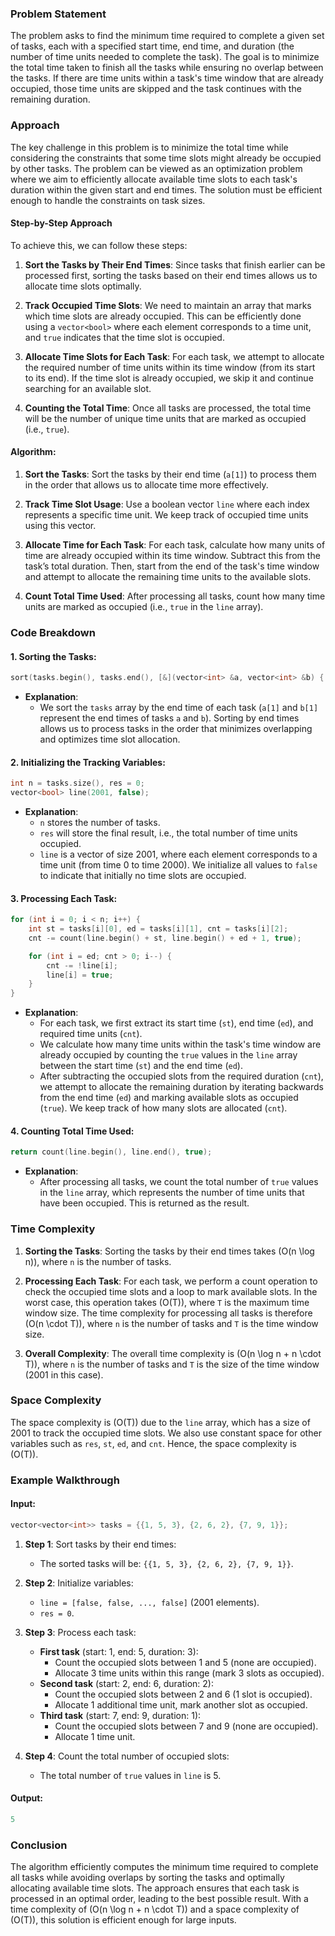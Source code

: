 ### Problem Statement

The problem asks to find the minimum time required to complete a given set of tasks, each with a specified start time, end time, and duration (the number of time units needed to complete the task). The goal is to minimize the total time taken to finish all the tasks while ensuring no overlap between the tasks. If there are time units within a task's time window that are already occupied, those time units are skipped and the task continues with the remaining duration.

### Approach

The key challenge in this problem is to minimize the total time while considering the constraints that some time slots might already be occupied by other tasks. The problem can be viewed as an optimization problem where we aim to efficiently allocate available time slots to each task's duration within the given start and end times. The solution must be efficient enough to handle the constraints on task sizes.

#### Step-by-Step Approach

To achieve this, we can follow these steps:

1. **Sort the Tasks by Their End Times**: 
   Since tasks that finish earlier can be processed first, sorting the tasks based on their end times allows us to allocate time slots optimally.

2. **Track Occupied Time Slots**: 
   We need to maintain an array that marks which time slots are already occupied. This can be efficiently done using a `vector<bool>` where each element corresponds to a time unit, and `true` indicates that the time slot is occupied.

3. **Allocate Time Slots for Each Task**: 
   For each task, we attempt to allocate the required number of time units within its time window (from its start to its end). If the time slot is already occupied, we skip it and continue searching for an available slot.

4. **Counting the Total Time**: 
   Once all tasks are processed, the total time will be the number of unique time units that are marked as occupied (i.e., `true`).

#### Algorithm:

1. **Sort the Tasks**: 
   Sort the tasks by their end time (`a[1]`) to process them in the order that allows us to allocate time more effectively.

2. **Track Time Slot Usage**: 
   Use a boolean vector `line` where each index represents a specific time unit. We keep track of occupied time units using this vector.

3. **Allocate Time for Each Task**: 
   For each task, calculate how many units of time are already occupied within its time window. Subtract this from the task’s total duration. Then, start from the end of the task's time window and attempt to allocate the remaining time units to the available slots.

4. **Count Total Time Used**: 
   After processing all tasks, count how many time units are marked as occupied (i.e., `true` in the `line` array).

### Code Breakdown

#### 1. **Sorting the Tasks**:
```cpp
sort(tasks.begin(), tasks.end(), [&](vector<int> &a, vector<int> &b) { return a[1] < b[1]; });
```
- **Explanation**: 
  - We sort the `tasks` array by the end time of each task (`a[1]` and `b[1]` represent the end times of tasks `a` and `b`). Sorting by end times allows us to process tasks in the order that minimizes overlapping and optimizes time slot allocation.

#### 2. **Initializing the Tracking Variables**:
```cpp
int n = tasks.size(), res = 0;
vector<bool> line(2001, false);
```
- **Explanation**:
  - `n` stores the number of tasks.
  - `res` will store the final result, i.e., the total number of time units occupied.
  - `line` is a vector of size 2001, where each element corresponds to a time unit (from time 0 to time 2000). We initialize all values to `false` to indicate that initially no time slots are occupied.

#### 3. **Processing Each Task**:
```cpp
for (int i = 0; i < n; i++) {
    int st = tasks[i][0], ed = tasks[i][1], cnt = tasks[i][2];
    cnt -= count(line.begin() + st, line.begin() + ed + 1, true);

    for (int i = ed; cnt > 0; i--) {
        cnt -= !line[i];
        line[i] = true;
    }
}
```
- **Explanation**:
  - For each task, we first extract its start time (`st`), end time (`ed`), and required time units (`cnt`).
  - We calculate how many time units within the task's time window are already occupied by counting the `true` values in the `line` array between the start time (`st`) and the end time (`ed`).
  - After subtracting the occupied slots from the required duration (`cnt`), we attempt to allocate the remaining duration by iterating backwards from the end time (`ed`) and marking available slots as occupied (`true`). We keep track of how many slots are allocated (`cnt`).

#### 4. **Counting Total Time Used**:
```cpp
return count(line.begin(), line.end(), true);
```
- **Explanation**:
  - After processing all tasks, we count the total number of `true` values in the `line` array, which represents the number of time units that have been occupied. This is returned as the result.

### Time Complexity

1. **Sorting the Tasks**: 
   Sorting the tasks by their end times takes \(O(n \log n)\), where `n` is the number of tasks.

2. **Processing Each Task**:
   For each task, we perform a count operation to check the occupied time slots and a loop to mark available slots. In the worst case, this operation takes \(O(T)\), where `T` is the maximum time window size. The time complexity for processing all tasks is therefore \(O(n \cdot T)\), where `n` is the number of tasks and `T` is the time window size.

3. **Overall Complexity**:
   The overall time complexity is \(O(n \log n + n \cdot T)\), where `n` is the number of tasks and `T` is the size of the time window (2001 in this case).

### Space Complexity

The space complexity is \(O(T)\) due to the `line` array, which has a size of 2001 to track the occupied time slots. We also use constant space for other variables such as `res`, `st`, `ed`, and `cnt`. Hence, the space complexity is \(O(T)\).

### Example Walkthrough

#### Input:
```cpp
vector<vector<int>> tasks = {{1, 5, 3}, {2, 6, 2}, {7, 9, 1}};
```

1. **Step 1**: Sort tasks by their end times:
   - The sorted tasks will be: `{{1, 5, 3}, {2, 6, 2}, {7, 9, 1}}`.

2. **Step 2**: Initialize variables:
   - `line = [false, false, ..., false]` (2001 elements).
   - `res = 0`.

3. **Step 3**: Process each task:
   - **First task** (start: 1, end: 5, duration: 3):
     - Count the occupied slots between 1 and 5 (none are occupied).
     - Allocate 3 time units within this range (mark 3 slots as occupied).
   - **Second task** (start: 2, end: 6, duration: 2):
     - Count the occupied slots between 2 and 6 (1 slot is occupied).
     - Allocate 1 additional time unit, mark another slot as occupied.
   - **Third task** (start: 7, end: 9, duration: 1):
     - Count the occupied slots between 7 and 9 (none are occupied).
     - Allocate 1 time unit.

4. **Step 4**: Count the total number of occupied slots:
   - The total number of `true` values in `line` is 5.

#### Output:
```cpp
5
```

### Conclusion

The algorithm efficiently computes the minimum time required to complete all tasks while avoiding overlaps by sorting the tasks and optimally allocating available time slots. The approach ensures that each task is processed in an optimal order, leading to the best possible result. With a time complexity of \(O(n \log n + n \cdot T)\) and a space complexity of \(O(T)\), this solution is efficient enough for large inputs.